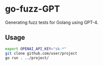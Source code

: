# go-fuzz-GPT

Generating fuzz tests for Golang using GPT-4.

## Usage

```bash
export OPENAI_API_KEY="sk-*"
git clone github.com/user/project
go run . ../project/
```
